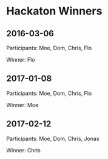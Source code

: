 # Hackaton Winners

## 2016-03-06
Participants: Moe, Dom, Chris, Flo

Winner: Flo

## 2017-01-08
Participants: Moe, Dom, Chris, Flo

Winner: Moe

## 2017-02-12
Participants: Moe, Dom, Chris, Jonas

Winner: Chris
